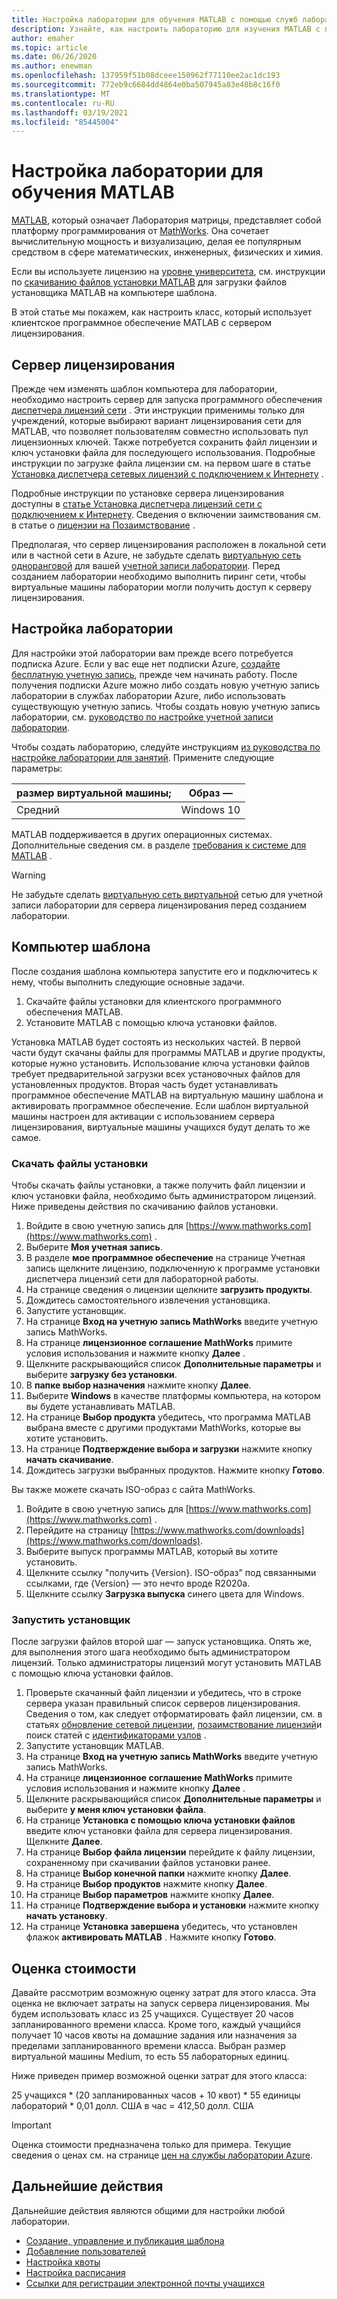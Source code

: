 ```yaml
---
title: Настройка лаборатории для обучения MATLAB с помощью служб лабораторий Azure | Документация Майкрософт
description: Узнайте, как настроить лабораторию для изучения MATLAB с помощью служб лаборатории Azure.
author: emaher
ms.topic: article
ms.date: 06/26/2020
ms.author: enewman
ms.openlocfilehash: 137959f51b08dceee150962f77110ee2ac1dc193
ms.sourcegitcommit: 772eb9c6684dd4864e0ba507945a83e48b8c16f0
ms.translationtype: MT
ms.contentlocale: ru-RU
ms.lasthandoff: 03/19/2021
ms.locfileid: "85445004"
---
```

# <a name="setup-a-lab-to-teach-matlab"></a>Настройка лаборатории для обучения MATLAB

[MATLAB](https://www.mathworks.com/products/matlab.html), который означает Лаборатория матрицы, представляет собой платформу программирования от [MathWorks](https://www.mathworks.com/).  Она сочетает вычислительную мощность и визуализацию, делая ее популярным средством в сфере математических, инженерных, физических и химия.

Если вы используете лицензию на [уровне университета](https://www.mathworks.com/academia/tah-support-program/administrators.html), см. инструкции по [скачиванию файлов установки MATLAB](https://www.mathworks.com/matlabcentral/answers/259632-how-can-i-get-matlab-installation-files-for-use-on-an-offline-machine) для загрузки файлов установщика MATLAB на компьютере шаблона.  

В этой статье мы покажем, как настроить класс, который использует клиентское программное обеспечение MATLAB с сервером лицензирования.

## <a name="license-server"></a>Сервер лицензирования

Прежде чем изменять шаблон компьютера для лаборатории, необходимо настроить сервер для запуска программного обеспечения [диспетчера лицензий сети](https://www.mathworks.com/help/install/administer-network-licenses.html) .  Эти инструкции применимы только для учреждений, которые выбирают вариант лицензирования сети для MATLAB, что позволяет пользователям совместно использовать пул лицензионных ключей.  Также потребуется сохранить файл лицензии и ключ установки файла для последующего использования.  Подробные инструкции по загрузке файла лицензии см. на первом шаге в статье [Установка диспетчера сетевых лицензий с подключением к Интернету](https://www.mathworks.com/help/install/ug/install-network-license-manager-with-internet-connection.html) .

Подробные инструкции по установке сервера лицензирования доступны в [статье Установка диспетчера лицензий сети с подключением к Интернету](https://www.mathworks.com/help/install/ug/install-network-license-manager-with-internet-connection.html).  Сведения о включении заимствования см. в статье о [лицензии на Позаимствование](https://www.mathworks.com/help/install/license/borrow-licenses.html) .

Предполагая, что сервер лицензирования расположен в локальной сети или в частной сети в Azure, не забудьте сделать [виртуальную сеть одноранговой](how-to-connect-peer-virtual-network.md) для вашей [учетной записи лаборатории](tutorial-setup-lab-account.md).  Перед созданием лаборатории необходимо выполнить пиринг сети, чтобы виртуальные машины лаборатории могли получить доступ к серверу лицензирования.

## <a name="lab-configuration"></a>Настройка лаборатории

Для настройки этой лаборатории вам прежде всего потребуется подписка Azure.  Если у вас еще нет подписки Azure, [создайте бесплатную учетную запись](https://azure.microsoft.com/free/), прежде чем начинать работу. После получения подписки Azure можно либо создать новую учетную запись лаборатории в службах лаборатории Azure, либо использовать существующую учетную запись.  Чтобы создать новую учетную запись лаборатории, см. [руководство по настройке учетной записи лаборатории](tutorial-setup-lab-account.md).

Чтобы создать лабораторию, следуйте инструкциям [из руководства по настройке лаборатории для занятий](tutorial-setup-classroom-lab.md).  Примените следующие параметры:

| размер виртуальной машины; | Образ — |
| -------------------- | ----- |
| Средний | Windows 10 |

MATLAB поддерживается в других операционных системах.  Дополнительные сведения см. в разделе [требования к системе для MATLAB](https://www.mathworks.com/support/requirements/matlab-system-requirements.html) .

> [!WARNING]
> Не забудьте сделать [виртуальную сеть виртуальной](https://www.mathworks.com/support/requirements/matlab-system-requirements.html) сетью для учетной записи лаборатории для сервера лицензирования перед созданием лаборатории.

## <a name="template-machine"></a>Компьютер шаблона

После создания шаблона компьютера запустите его и подключитесь к нему, чтобы выполнить следующие основные задачи.

1. Скачайте файлы установки для клиентского программного обеспечения MATLAB.
2. Установите MATLAB с помощью ключа установки файлов.

Установка MATLAB будет состоять из нескольких частей.  В первой части будут скачаны файлы для программы MATLAB и другие продукты, которые нужно установить.  Использование ключа установки файлов требует предварительной загрузки всех установочных файлов для установленных продуктов.  Вторая часть будет устанавливать программное обеспечение MATLAB на виртуальную машину шаблона и активировать программное обеспечение.  Если шаблон виртуальной машины настроен для активации с использованием сервера лицензирования, виртуальные машины учащихся будут делать то же самое.

### <a name="download-installation-files"></a>Скачать файлы установки

Чтобы скачать файлы установки, а также получить файл лицензии и ключ установки файла, необходимо быть администратором лицензий.  Ниже приведены действия по скачиванию файлов установки.

1. Войдите в свою учетную запись для [https://www.mathworks.com](https://www.mathworks.com) .
2. Выберите **Моя учетная запись**.
3. В разделе **мое программное обеспечение** на странице Учетная запись щелкните лицензию, подключенную к программе установки диспетчера лицензий сети для лабораторной работы.
4. На странице сведения о лицензии щелкните **загрузить продукты**.
5. Дождитесь самостоятельного извлечения установщика.
6. Запустите установщик.  
7. На странице **Вход на учетную запись MathWorks** введите учетную запись MathWorks.
8. На странице **лицензионное соглашение MathWorks** примите условия использования и нажмите кнопку **Далее** .
9. Щелкните раскрывающийся список **Дополнительные параметры** и выберите **загрузку без установки**.
10. В **папке выбор назначения** нажмите кнопку **Далее**.
11. Выберите **Windows** в качестве платформы компьютера, на котором вы будете устанавливать MATLAB.
12. На странице **Выбор продукта** убедитесь, что программа MATLAB выбрана вместе с другими продуктами MathWorks, которые вы хотите установить.
13. На странице **Подтверждение выбора и загрузки** нажмите кнопку **начать скачивание**.  
14. Дождитесь загрузки выбранных продуктов.  Нажмите кнопку **Готово**.

Вы также можете скачать ISO-образ с сайта MathWorks.

1. Войдите в свою учетную запись для [https://www.mathworks.com](https://www.mathworks.com) .
2. Перейдите на страницу [https://www.mathworks.com/downloads](https://www.mathworks.com/downloads).
3. Выберите выпуск программы MATLAB, который вы хотите установить.
4. Щелкните ссылку "получить {Version}. ISO-образ" под связанными ссылками, где {Version} — это нечто вроде R2020a.
5. Щелкните ссылку **Загрузка выпуска** синего цвета для Windows.

### <a name="run-installer"></a>Запустить установщик

После загрузки файлов второй шаг — запуск установщика. Опять же, для выполнения этого шага необходимо быть администратором лицензий.  Только администраторы лицензий могут установить MATLAB с помощью ключа установки файлов.

1. Проверьте скачанный файл лицензии и убедитесь, что в строке сервера указан правильный список серверов лицензирования.  Сведения о том, как следует отформатировать файл лицензии, см. в статьях [обновление сетевой лицензии](https://www.mathworks.com/help/install/ug/network-license-files.html), [позаимствование лицензий](https://www.mathworks.com/help/install/license/borrow-licenses.html)и поиск статей с [идентификаторами узлов](https://www.mathworks.com/matlabcentral/answers/101892-what-is-a-host-id-how-do-i-find-my-host-id-in-order-to-activate-my-license) .
2. Запустите установщик MATLAB.
3. На странице **Вход на учетную запись MathWorks** введите учетную запись MathWorks.
4. На странице **лицензионное соглашение MathWorks** примите условия использования и нажмите кнопку **Далее** .
5. Щелкните раскрывающийся список **Дополнительные параметры** и выберите **у меня ключ установки файла**.
6. На странице **Установка с помощью ключа установки файлов** введите ключ установки файла для сервера лицензирования.   Щелкните **Далее**.
7. На странице **Выбор файла лицензии** перейдите к файлу лицензии, сохраненному при скачивании файлов установки ранее.
8. На странице **Выбор конечной папки** нажмите кнопку **Далее**.
9. На странице **Выбор продуктов** нажмите кнопку **Далее**.
10. На странице **Выбор параметров** нажмите кнопку **Далее**.
11. На странице **Подтверждение выбора и установки** нажмите кнопку **начать установку**.
12. На странице **Установка завершена** убедитесь, что установлен флажок **активировать MATLAB** .  Нажмите кнопку **Готово**.

## <a name="cost-estimate"></a>Оценка стоимости

Давайте рассмотрим возможную оценку затрат для этого класса.  Эта оценка не включает затраты на запуск сервера лицензирования.  Мы будем использовать класс из 25 учащихся.  Существует 20 часов запланированного времени класса.  Кроме того, каждый учащийся получает 10 часов квоты на домашние задания или назначения за пределами запланированного времени класса.  Выбран размер виртуальной машины Medium, то есть 55 лабораторных единиц.

Ниже приведен пример возможной оценки затрат для этого класса:

25 учащихся \* (20 запланированных часов + 10 квот) \* 55 единицы лабораторий \*  0,01 долл. США в час = 412,50 долл. США

>[!IMPORTANT]
> Оценка стоимости предназначена только для примера.  Текущие сведения о ценах см. на странице [цен на службы лаборатории Azure](https://azure.microsoft.com/pricing/details/lab-services/).  

## <a name="next-steps"></a>Дальнейшие действия

Дальнейшие действия являются общими для настройки любой лаборатории.

- [Создание, управление и публикация шаблона](how-to-create-manage-template.md)
- [Добавление пользователей](tutorial-setup-classroom-lab.md#add-users-to-the-lab)
- [Настройка квоты](how-to-configure-student-usage.md#set-quotas-for-users)
- [Настройка расписания](tutorial-setup-classroom-lab.md#set-a-schedule-for-the-lab)
- [Ссылки для регистрации электронной почты учащихся](how-to-configure-student-usage.md#send-invitations-to-users)
